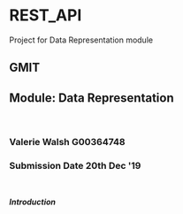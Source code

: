 # REST_API
Project for Data Representation module

## GMIT 
## Module: Data Representation
<br>

### Valerie Walsh G00364748
### Submission Date 20th Dec '19

<br>

<strong><i>Introduction</strong></i>
